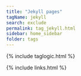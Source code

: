 ```yaml
---
title: "Jekyll pages"
tagName: jekyll
search: exclude
permalink: tag_jekyll.html
sidebar: home_sidebar
folder: tags
---
```

{% include taglogic.html %}

{% include links.html %}
